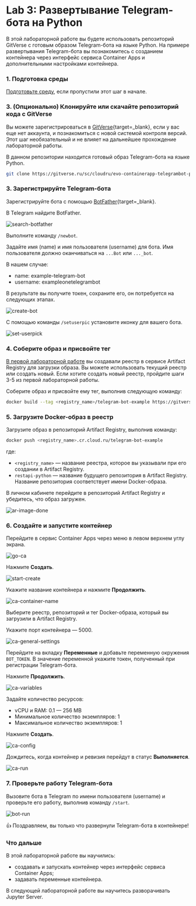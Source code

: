 # Lab 3: Развертывание Telegram-бота на Python

В этой лабораторной работе вы будете использовать репозиторий GitVerse с готовым образом Telegram-бота на языке Python. На примере развертывания Telegram-бота вы познакомитесь с созданием контейнера через интерфейс сервиса Container Apps и дополнительными настройками контейнера.

### 1. Подготовка среды

[Подготовьте среду](/prerequisites), если пропустили этот шаг в начале. 

### 3. (Опционально) Клонируйте или скачайте репозиторий кода c GitVerse

Вы можете зарегистрироваться в [GitVerse](https://gitverse.ru/){target=_blank}, если у вас еще нет аккаунта, и познакомиться с новой системой контроля версий. Этот шаг необязательный и не влияет на дальнейшее прохождение лабораторной работы. 

В данном репозитории находится готовый образ Telegram-бота на языке Python.

```bash
git clone https://gitverse.ru/sc/cloudru/evo-containerapp-telegrambot-python-sample.git
``` 

### 3. Зарегистрируйте Telegram-бота

Зарегистрируйте бота с помощью [BotFather](https://t.me/BotFather){target=_blank}.

В Telegram найдите BotFather.

![search-botfather](images/lab3/search-botfather.png)

Выполните команду `/newbot`.

Задайте имя (name) и имя пользователя (username) для бота.
Имя пользователя должно оканчиваться на `...Bot` или `..._bot`.

В нашем случае: 

- name: example-telegram-bot
- username: exampleonetelegrambot

В результате вы получите токен, сохраните его, он потребуется на следующих этапах.

![create-bot](images/lab3/create-bot.png)

С помощью команды `/setuserpic` установите иконку для вашего бота.

![set-userpick](images/lab3/set-userpick.png)

### 4. Соберите образ и присвойте тег

[В первой лабораторной работе](/lab1) вы создавали реестр в сервисе Artifact Registry для загрузки образа.
Вы можете использовать текущий реестр или создать новый. Если хотите создать новый реестр, пройдите шаги 3-5 из первой лабораторной работы.  

Соберите образ и присвойте ему тег, выполнив следующую команду:

```bash
docker build --tag <registry_name>/telegram-bot-example https://gitverse.ru/sc/cloudru/evo-containerapp-telegrambot-python-sample.git#master --platform linux/amd64
```
### 5. Загрузите Docker-образ в реестр

Загрузите образ в репозиторий Artifact Registry, выполнив команду:

```bash
docker push <registry_name>.cr.cloud.ru/telegram-bot-example
```
где: 

- `<registry_name>` — название реестра, которое вы указывали при его создании в Artifact Registry.
- `restapi-python` — название будущего репозитория в Artifact Registry. Название репозитория соответствует имени Docker-образа. 

В личном кабинете перейдите в репозиторий Artifact Registry и убедитесь, что образ загружен.

![ar-image-done](images/lab3/ar-image-done.png)

### 6. Создайте и запустите контейнер

Перейдите в сервис Container Apps через меню в левом верхнем углу экрана.

![go-ca](images/lab3/go-ca.png)

Нажмите **Создать**.

![start-create](images/lab3/start-create.png)

Укажите название контейнера и нажмите **Продолжить**.

![ca-container-name](images/lab3/ca-container-name.png)

Выберите реестр, репозиторий и тег Docker-образа, который вы загрузили в Artifact Registry.

Укажите порт контейнера — 5000.

![ca-general-settings](images/lab3/ca-general-settings.png)

Перейдите на вкладку **Переменные** и добавьте переменную окружения `BOT_TOKEN`. В значение переменной укажите токен, полученный при регистрации Telegram-бота.

Нажмите **Продолжить**.

![ca-variables](images/lab3/ca-variables.png)

Задайте количество ресурсов:

- vCPU и RAM: 0.1 — 256 MB
- Минимальное количество экземпляров: 1
- Максимальное количество экземпляров: 1

Нажмите **Создать**.

![ca-config](images/lab3/ca-config.png)

Дождитесь, когда контейнер и ревизия перейдут в статус **Выполняется**.

![ca-run](images/lab3/ca-run.png)

### 7. Проверьте работу Telegram-бота

Вызовите бота в Telegram по имени пользователя (username) и проверьте его работу, выполнив команду `/start`.

![bot-run](images/lab3/bot-run.png)

👍 Поздравляем, вы только что развернули Telegram-бота в контейнере! 

### Что дальше

В этой лабораторной работе вы научились:

- создавать и запускать контейнер через интерфейс сервиса Container Apps;
- задавать переменные контейнера. 

В следующей лабораторной работе вы научитесь разворачивать Jupyter Server.